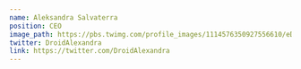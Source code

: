 ```yaml
---
name: Aleksandra Salvaterra
position: CEO
image_path: https://pbs.twimg.com/profile_images/1114576350927556610/eDnN8xDP_400x400.jpg
twitter: DroidAlexandra
link: https://twitter.com/DroidAlexandra
---
```

